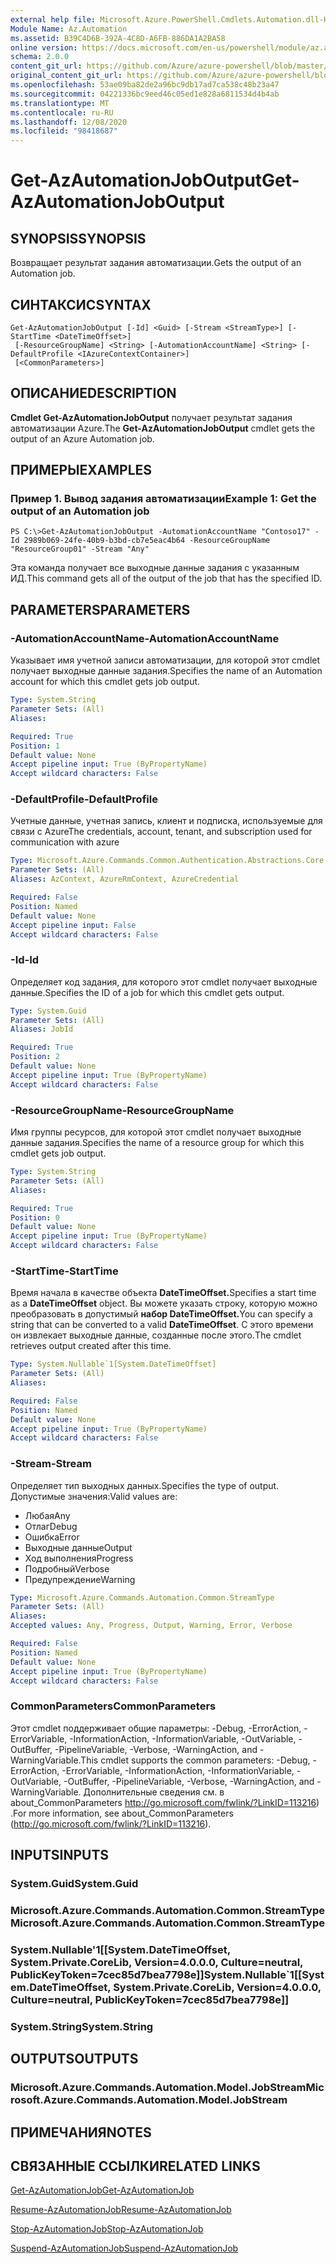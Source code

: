```yaml
---
external help file: Microsoft.Azure.PowerShell.Cmdlets.Automation.dll-Help.xml
Module Name: Az.Automation
ms.assetid: B39C4D6B-392A-4C8D-A6FB-886DA1A2BA58
online version: https://docs.microsoft.com/en-us/powershell/module/az.automation/get-azautomationjoboutput
schema: 2.0.0
content_git_url: https://github.com/Azure/azure-powershell/blob/master/src/Automation/Automation/help/Get-AzAutomationJobOutput.md
original_content_git_url: https://github.com/Azure/azure-powershell/blob/master/src/Automation/Automation/help/Get-AzAutomationJobOutput.md
ms.openlocfilehash: 53ae09ba82de2a96bc9db17ad7ca538c48b23a47
ms.sourcegitcommit: 04221336bc9eed46c05ed1e828a6811534d4b4ab
ms.translationtype: MT
ms.contentlocale: ru-RU
ms.lasthandoff: 12/08/2020
ms.locfileid: "98418687"
---
```

# <span data-ttu-id="8441a-101">Get-AzAutomationJobOutput</span><span class="sxs-lookup"><span data-stu-id="8441a-101">Get-AzAutomationJobOutput</span></span>

## <span data-ttu-id="8441a-102">SYNOPSIS</span><span class="sxs-lookup"><span data-stu-id="8441a-102">SYNOPSIS</span></span>
<span data-ttu-id="8441a-103">Возвращает результат задания автоматизации.</span><span class="sxs-lookup"><span data-stu-id="8441a-103">Gets the output of an Automation job.</span></span>

## <span data-ttu-id="8441a-104">СИНТАКСИС</span><span class="sxs-lookup"><span data-stu-id="8441a-104">SYNTAX</span></span>

```
Get-AzAutomationJobOutput [-Id] <Guid> [-Stream <StreamType>] [-StartTime <DateTimeOffset>]
 [-ResourceGroupName] <String> [-AutomationAccountName] <String> [-DefaultProfile <IAzureContextContainer>]
 [<CommonParameters>]
```

## <span data-ttu-id="8441a-105">ОПИСАНИЕ</span><span class="sxs-lookup"><span data-stu-id="8441a-105">DESCRIPTION</span></span>
<span data-ttu-id="8441a-106">**Cmdlet Get-AzAutomationJobOutput** получает результат задания автоматизации Azure.</span><span class="sxs-lookup"><span data-stu-id="8441a-106">The **Get-AzAutomationJobOutput** cmdlet gets the output of an Azure Automation job.</span></span>

## <span data-ttu-id="8441a-107">ПРИМЕРЫ</span><span class="sxs-lookup"><span data-stu-id="8441a-107">EXAMPLES</span></span>

### <span data-ttu-id="8441a-108">Пример 1. Вывод задания автоматизации</span><span class="sxs-lookup"><span data-stu-id="8441a-108">Example 1: Get the output of an Automation job</span></span>
```
PS C:\>Get-AzAutomationJobOutput -AutomationAccountName "Contoso17" -Id 2989b069-24fe-40b9-b3bd-cb7e5eac4b64 -ResourceGroupName "ResourceGroup01" -Stream "Any"
```

<span data-ttu-id="8441a-109">Эта команда получает все выходные данные задания с указанным ИД.</span><span class="sxs-lookup"><span data-stu-id="8441a-109">This command gets all of the output of the job that has the specified ID.</span></span>

## <span data-ttu-id="8441a-110">PARAMETERS</span><span class="sxs-lookup"><span data-stu-id="8441a-110">PARAMETERS</span></span>

### <span data-ttu-id="8441a-111">-AutomationAccountName</span><span class="sxs-lookup"><span data-stu-id="8441a-111">-AutomationAccountName</span></span>
<span data-ttu-id="8441a-112">Указывает имя учетной записи автоматизации, для которой этот cmdlet получает выходные данные задания.</span><span class="sxs-lookup"><span data-stu-id="8441a-112">Specifies the name of an Automation account for which this cmdlet gets job output.</span></span>

```yaml
Type: System.String
Parameter Sets: (All)
Aliases:

Required: True
Position: 1
Default value: None
Accept pipeline input: True (ByPropertyName)
Accept wildcard characters: False
```

### <span data-ttu-id="8441a-113">-DefaultProfile</span><span class="sxs-lookup"><span data-stu-id="8441a-113">-DefaultProfile</span></span>
<span data-ttu-id="8441a-114">Учетные данные, учетная запись, клиент и подписка, используемые для связи с Azure</span><span class="sxs-lookup"><span data-stu-id="8441a-114">The credentials, account, tenant, and subscription used for communication with azure</span></span>

```yaml
Type: Microsoft.Azure.Commands.Common.Authentication.Abstractions.Core.IAzureContextContainer
Parameter Sets: (All)
Aliases: AzContext, AzureRmContext, AzureCredential

Required: False
Position: Named
Default value: None
Accept pipeline input: False
Accept wildcard characters: False
```

### <span data-ttu-id="8441a-115">-Id</span><span class="sxs-lookup"><span data-stu-id="8441a-115">-Id</span></span>
<span data-ttu-id="8441a-116">Определяет код задания, для которого этот cmdlet получает выходные данные.</span><span class="sxs-lookup"><span data-stu-id="8441a-116">Specifies the ID of a job for which this cmdlet gets output.</span></span>

```yaml
Type: System.Guid
Parameter Sets: (All)
Aliases: JobId

Required: True
Position: 2
Default value: None
Accept pipeline input: True (ByPropertyName)
Accept wildcard characters: False
```

### <span data-ttu-id="8441a-117">-ResourceGroupName</span><span class="sxs-lookup"><span data-stu-id="8441a-117">-ResourceGroupName</span></span>
<span data-ttu-id="8441a-118">Имя группы ресурсов, для которой этот cmdlet получает выходные данные задания.</span><span class="sxs-lookup"><span data-stu-id="8441a-118">Specifies the name of a resource group for which this cmdlet gets job output.</span></span>

```yaml
Type: System.String
Parameter Sets: (All)
Aliases:

Required: True
Position: 0
Default value: None
Accept pipeline input: True (ByPropertyName)
Accept wildcard characters: False
```

### <span data-ttu-id="8441a-119">-StartTime</span><span class="sxs-lookup"><span data-stu-id="8441a-119">-StartTime</span></span>
<span data-ttu-id="8441a-120">Время начала в качестве объекта **DateTimeOffset.**</span><span class="sxs-lookup"><span data-stu-id="8441a-120">Specifies a start time as a **DateTimeOffset** object.</span></span>
<span data-ttu-id="8441a-121">Вы можете указать строку, которую можно преобразовать в допустимый **набор DateTimeOffset.**</span><span class="sxs-lookup"><span data-stu-id="8441a-121">You can specify a string that can be converted to a valid **DateTimeOffset**.</span></span>
<span data-ttu-id="8441a-122">С этого времени он извлекает выходные данные, созданные после этого.</span><span class="sxs-lookup"><span data-stu-id="8441a-122">The cmdlet retrieves output created after this time.</span></span>

```yaml
Type: System.Nullable`1[System.DateTimeOffset]
Parameter Sets: (All)
Aliases:

Required: False
Position: Named
Default value: None
Accept pipeline input: True (ByPropertyName)
Accept wildcard characters: False
```

### <span data-ttu-id="8441a-123">-Stream</span><span class="sxs-lookup"><span data-stu-id="8441a-123">-Stream</span></span>
<span data-ttu-id="8441a-124">Определяет тип выходных данных.</span><span class="sxs-lookup"><span data-stu-id="8441a-124">Specifies the type of output.</span></span>
<span data-ttu-id="8441a-125">Допустимые значения:</span><span class="sxs-lookup"><span data-stu-id="8441a-125">Valid values are:</span></span> 
- <span data-ttu-id="8441a-126">Любая</span><span class="sxs-lookup"><span data-stu-id="8441a-126">Any</span></span>
- <span data-ttu-id="8441a-127">Отлаг</span><span class="sxs-lookup"><span data-stu-id="8441a-127">Debug</span></span>
- <span data-ttu-id="8441a-128">Ошибка</span><span class="sxs-lookup"><span data-stu-id="8441a-128">Error</span></span>
- <span data-ttu-id="8441a-129">Выходные данные</span><span class="sxs-lookup"><span data-stu-id="8441a-129">Output</span></span>
- <span data-ttu-id="8441a-130">Ход выполнения</span><span class="sxs-lookup"><span data-stu-id="8441a-130">Progress</span></span>
- <span data-ttu-id="8441a-131">Подробный</span><span class="sxs-lookup"><span data-stu-id="8441a-131">Verbose</span></span>
- <span data-ttu-id="8441a-132">Предупреждение</span><span class="sxs-lookup"><span data-stu-id="8441a-132">Warning</span></span>

```yaml
Type: Microsoft.Azure.Commands.Automation.Common.StreamType
Parameter Sets: (All)
Aliases:
Accepted values: Any, Progress, Output, Warning, Error, Verbose

Required: False
Position: Named
Default value: None
Accept pipeline input: True (ByPropertyName)
Accept wildcard characters: False
```

### <span data-ttu-id="8441a-133">CommonParameters</span><span class="sxs-lookup"><span data-stu-id="8441a-133">CommonParameters</span></span>
<span data-ttu-id="8441a-134">Этот cmdlet поддерживает общие параметры: -Debug, -ErrorAction, -ErrorVariable, -InformationAction, -InformationVariable, -OutVariable, -OutBuffer, -PipelineVariable, -Verbose, -WarningAction, and -WarningVariable.</span><span class="sxs-lookup"><span data-stu-id="8441a-134">This cmdlet supports the common parameters: -Debug, -ErrorAction, -ErrorVariable, -InformationAction, -InformationVariable, -OutVariable, -OutBuffer, -PipelineVariable, -Verbose, -WarningAction, and -WarningVariable.</span></span> <span data-ttu-id="8441a-135">Дополнительные сведения см. в about_CommonParameters http://go.microsoft.com/fwlink/?LinkID=113216) .</span><span class="sxs-lookup"><span data-stu-id="8441a-135">For more information, see about_CommonParameters (http://go.microsoft.com/fwlink/?LinkID=113216).</span></span>

## <span data-ttu-id="8441a-136">INPUTS</span><span class="sxs-lookup"><span data-stu-id="8441a-136">INPUTS</span></span>

### <span data-ttu-id="8441a-137">System.Guid</span><span class="sxs-lookup"><span data-stu-id="8441a-137">System.Guid</span></span>

### <span data-ttu-id="8441a-138">Microsoft.Azure.Commands.Automation.Common.StreamType</span><span class="sxs-lookup"><span data-stu-id="8441a-138">Microsoft.Azure.Commands.Automation.Common.StreamType</span></span>

### <span data-ttu-id="8441a-139">System.Nullable'1[[System.DateTimeOffset, System.Private.CoreLib, Version=4.0.0.0, Culture=neutral, PublicKeyToken=7cec85d7bea7798e]]</span><span class="sxs-lookup"><span data-stu-id="8441a-139">System.Nullable\`1[[System.DateTimeOffset, System.Private.CoreLib, Version=4.0.0.0, Culture=neutral, PublicKeyToken=7cec85d7bea7798e]]</span></span>

### <span data-ttu-id="8441a-140">System.String</span><span class="sxs-lookup"><span data-stu-id="8441a-140">System.String</span></span>

## <span data-ttu-id="8441a-141">OUTPUTS</span><span class="sxs-lookup"><span data-stu-id="8441a-141">OUTPUTS</span></span>

### <span data-ttu-id="8441a-142">Microsoft.Azure.Commands.Automation.Model.JobStream</span><span class="sxs-lookup"><span data-stu-id="8441a-142">Microsoft.Azure.Commands.Automation.Model.JobStream</span></span>

## <span data-ttu-id="8441a-143">ПРИМЕЧАНИЯ</span><span class="sxs-lookup"><span data-stu-id="8441a-143">NOTES</span></span>

## <span data-ttu-id="8441a-144">СВЯЗАННЫЕ ССЫЛКИ</span><span class="sxs-lookup"><span data-stu-id="8441a-144">RELATED LINKS</span></span>

[<span data-ttu-id="8441a-145">Get-AzAutomationJob</span><span class="sxs-lookup"><span data-stu-id="8441a-145">Get-AzAutomationJob</span></span>](./Get-AzAutomationJob.md)

[<span data-ttu-id="8441a-146">Resume-AzAutomationJob</span><span class="sxs-lookup"><span data-stu-id="8441a-146">Resume-AzAutomationJob</span></span>](./Resume-AzAutomationJob.md)

[<span data-ttu-id="8441a-147">Stop-AzAutomationJob</span><span class="sxs-lookup"><span data-stu-id="8441a-147">Stop-AzAutomationJob</span></span>](./Stop-AzAutomationJob.md)

[<span data-ttu-id="8441a-148">Suspend-AzAutomationJob</span><span class="sxs-lookup"><span data-stu-id="8441a-148">Suspend-AzAutomationJob</span></span>](./Suspend-AzAutomationJob.md)


